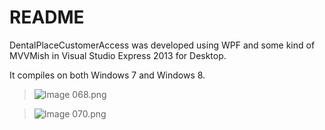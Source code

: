 # README #

DentalPlaceCustomerAccess was developed using WPF and some kind of MVVMish in Visual Studio Express 2013 for Desktop. 

It compiles on both Windows 7 and Windows 8.

> ![Image 068.png](https://bitbucket.org/repo/Roqadj/images/3852190768-Image%20068.png)

> ![Image 070.png](https://bitbucket.org/repo/Roqadj/images/3328825522-Image%20070.png)
